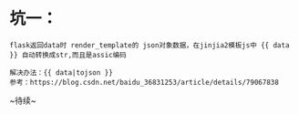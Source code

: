 
# 坑一：
    flask返回data时 render_template的 json对象数据，在jinjia2模板js中 {{ data }} 自动转换成str,而且是assic编码
    
    解决办法：{{ data|tojson }}
    参考：https://blog.csdn.net/baidu_36831253/article/details/79067838
    





~待续~

